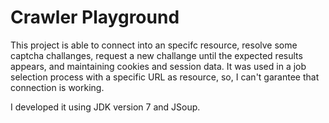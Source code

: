 # Crawler Playground

This project is able to connect into an specifc resource, resolve some captcha challanges, request a new challange until the expected results appears, and maintaining cookies and session data.
It was used in a job selection process with a specific URL as resource, so, I can't garantee that connection is working.

I developed it using JDK version 7 and JSoup.
